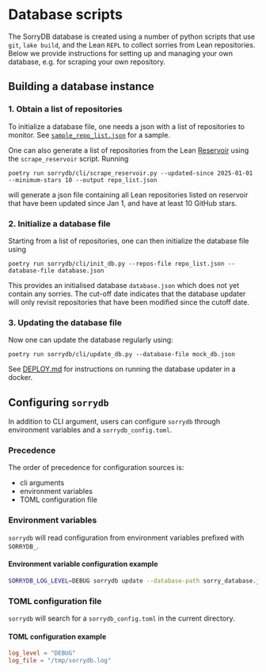 # Database scripts

The SorryDB database is created using a number of python scripts that use `git`, `lake
build`, and the Lean `REPL` to collect sorries from Lean repositories. Below we provide
instructions for setting up and managing your own database, e.g. for scraping your own repository.

## Building a database instance

### 1. Obtain a list of repositories

To initialize a database file, one needs a json with a list of repositories to
monitor. See [`sample_repo_list.json`](sample_repo_list.json) for a sample.

One can also generate a list of repositories from the Lean
[Reservoir](https://reservoir.lean-lang.org/packages) using the
`scrape_reservoir` script. Running

`poetry run sorrydb/cli/scrape_reservoir.py --updated-since 2025-01-01
--minimum-stars 10 --output repo_list.json`

will generate a json file containing all Lean repositories listed on reservoir
that have been updated since Jan 1, and have at least 10 GitHub stars.

### 2. Initialize a database file

Starting from a list of repositories, one can then initialize the database file using

`poetry run sorrydb/cli/init_db.py --repos-file repo_list.json --database-file database.json`

This provides an initialised database `database.json` which does not yet contain
any sorries. The cut-off date indicates that the database updater will only
revisit repositories that have been modified since the cutoff date.

### 3. Updating the database file

Now one can update the database regularly using:

`poetry run sorrydb/cli/update_db.py --database-file mock_db.json`

See [DEPLOY.md](DEPLOY.md) for instructions on running the database updater in a
docker.

## Configuring `sorrydb`

In addition to CLI argument,
users can configure `sorrydb` through environment variables and a `sorrydb_config.toml`.


### Precedence

The order of precedence for configuration sources is:
- cli arguments
- environment variables
- TOML configuration file

### Environment variables

`sorrydb` will read configuration from environment variables prefixed with `SORRYDB_`.

#### Environment variable configuration example

```sh
SORRYDB_LOG_LEVEL=DEBUG sorrydb update --database-path sorry_database.json
```

### TOML configuration file

`sorrydb` will search for a `sorrydb_config.toml` in the current directory.

#### TOML configuration example

```toml
log_level = "DEBUG"
log_file = "/tmp/sorrydb.log"
```
